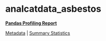 # analcatdata_asbestos

[**Pandas Profiling Report**](https://epistasislab.github.io/penn-ml-benchmarks/profile/analcatdata_asbestos.html)

[Metadata](metadata.yaml) | [Summary Statistics](summary_stats.csv)

